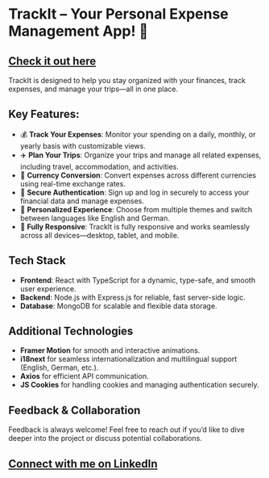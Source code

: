 # TrackIt – Your Personal Expense Management App! 💸

## [Check it out here](https://lnkd.in/gEYmHR-Y)

TrackIt is designed to help you stay organized with your finances, track expenses, and manage your trips—all in one place.

## Key Features:

- 💰 **Track Your Expenses**: Monitor your spending on a daily, monthly, or yearly basis with customizable views.
- ✈️ **Plan Your Trips**: Organize your trips and manage all related expenses, including travel, accommodation, and activities.
- 💱 **Currency Conversion**: Convert expenses across different currencies using real-time exchange rates.
- 🔐 **Secure Authentication**: Sign up and log in securely to access your financial data and manage expenses.
- 🎨 **Personalized Experience**: Choose from multiple themes and switch between languages like English and German.
- 📱 **Fully Responsive**: TrackIt is fully responsive and works seamlessly across all devices—desktop, tablet, and mobile.

## Tech Stack

- **Frontend**: React with TypeScript for a dynamic, type-safe, and smooth user experience.
- **Backend**: Node.js with Express.js for reliable, fast server-side logic.
- **Database**: MongoDB for scalable and flexible data storage.

## Additional Technologies

- **Framer Motion** for smooth and interactive animations.
- **i18next** for seamless internationalization and multilingual support (English, German, etc.).
- **Axios** for efficient API communication.
- **JS Cookies** for handling cookies and managing authentication securely.

## Feedback & Collaboration

Feedback is always welcome! Feel free to reach out if you’d like to dive deeper into the project or discuss potential collaborations.

## [Connect with me on LinkedIn](https://www.linkedin.com/in/lazar-bogdan/)
